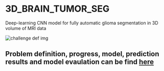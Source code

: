 # 3D_BRAIN_TUMOR_SEG
Deep-learning CNN model for fully automatic glioma segmentation in 3D volume of MRI data

<img src="https://www.med.upenn.edu/cbica/assets/user-content/images/BraTS/brats-tumor-subregions.jpg" alt="challenge def img">

<h2>
Problem definition, progress, model, prediction results and model evaulation can be find <a href="https://www.kaggle.com/rastislav/3d-mri-brain-tumor-segmentation-u-net">here</a>
</h2>
